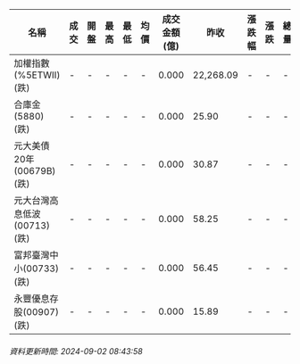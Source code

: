 | 名稱 | 成交 | 開盤 | 最高 | 最低 | 均價 | 成交金額(億) | 昨收 | 漲跌幅 | 漲跌 | 總量 | 昨量 | 振幅 |
| -------- | -------- | -------- | -------- |-------- | -------- | -------- |-------- |-------- |-------- | -------- | -------- |-------- |
|加權指數(%5ETWII) (跌)|-|-|-|-|-|0.000|22,268.09|-|-|-|-|0.00%|
|合庫金(5880) (跌)|-|-|-|-|-|0.000|25.90|-|-|-|-|0.00%|
|元大美債20年(00679B) (跌)|-|-|-|-|-|0.000|30.87|-|-|-|-|0.00%|
|元大台灣高息低波(00713) (跌)|-|-|-|-|-|0.000|58.25|-|-|-|-|0.00%|
|富邦臺灣中小(00733) (跌)|-|-|-|-|-|0.000|56.45|-|-|-|-|0.00%|
|永豐優息存股(00907) (跌)|-|-|-|-|-|0.000|15.89|-|-|-|-|0.00%|
###### 資料更新時間: 2024-09-02 08:43:58